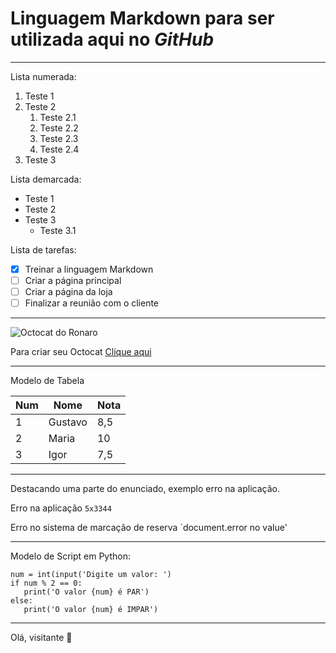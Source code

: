 # Linguagem **Markdown** para ser utilizada aqui no *GitHub*

---

Lista numerada:

1. Teste 1
2. Teste 2
   1. Teste 2.1
   2. Teste 2.2
   5. Teste 2.3
   99. Teste 2.4
3. Teste 3

Lista demarcada:
* Teste 1
* Teste 2
* Teste 3
   * Teste 3.1


Lista de tarefas:
- [x] Treinar a linguagem Markdown
- [ ] Criar a página principal
- [ ] Criar a página da loja
- [ ] Finalizar a reunião com o cliente

---

![Octocat do Ronaro](https://user-images.githubusercontent.com/108550778/179031113-dce89883-d9bc-45dc-816a-fda73a9386e5.jpg)

Para criar seu Octocat [Clique aqui](https://myoctocat.com/)

---

Modelo de Tabela

Num | Nome | Nota
---|---|---
1 | Gustavo | 8,5
2 | Maria | 10
3 | Igor | 7,5

---

Destacando uma parte do enunciado, exemplo erro na aplicação.

Erro na aplicação ```5x3344```

Erro no sistema de marcação de reserva `document.error no value'

---

Modelo de Script em Python:
```
num = int(input('Digite um valor: ')
if num % 2 == 0:
   print('O valor {num} é PAR')
else:
   print('O valor {num} é IMPAR')
```

---

Olá, visitante 🤝
